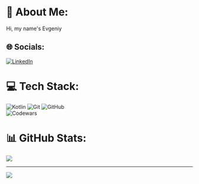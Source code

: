 <!--
**t0m-ash/t0m-ash** is a ✨ _special_ ✨ repository because its `README.md` (this file) appears on your GitHub profile.

Here are some ideas to get you started:

- 🔭 I’m currently working on ...
- 🌱 I’m currently learning ...
- 👯 I’m looking to collaborate on ...
- 🤔 I’m looking for help with ...
- 💬 Ask me about ...
- 📫 How to reach me: ...
- 😄 Pronouns: ...
- ⚡ Fun fact: ...
-->

# 💫 About Me:
Hi, my name's Evgeniy


## 🌐 Socials:
[![LinkedIn](https://img.shields.io/badge/LinkedIn-%230077B5.svg?logo=linkedin&logoColor=white)](https://www.linkedin.com/in/evgeniy-tomashevich/)
# 💻 Tech Stack:
![Kotlin](https://img.shields.io/badge/kotlin-%237F52FF.svg?style=flat&logo=kotlin&logoColor=white) ![Git](https://img.shields.io/badge/git-%23F05033.svg?style=flat&logo=git&logoColor=white) ![GitHub](https://img.shields.io/badge/github-%23121011.svg?style=flat&logo=github&logoColor=white)<br/>
![Codewars](https://www.codewars.com/users/t0m-ash/badges/small)
# 📊 GitHub Stats:
<!--![](https://github-readme-stats.vercel.app/api?username=t0m-ash&theme=react&hide_border=false&include_all_commits=false&count_private=false)<br/>-->
![](https://github-readme-streak-stats.herokuapp.com/?user=t0m-ash&theme=react&hide_border=false)
<!--![](https://github-readme-stats.vercel.app/api/top-langs/?username=t0m-ash&theme=react&hide_border=false&include_all_commits=false&count_private=false&layout=compact)-->

---
[![](https://visitcount.itsvg.in/api?id=t0m-ash&icon=0&color=1)](https://visitcount.itsvg.in)
